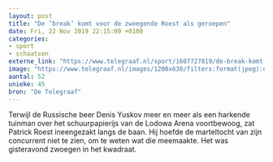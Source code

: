 ```yaml
---
layout: post
title: "De ’break’ komt voor de zwoegende Roest als geroepen"
date: Fri, 22 Nov 2019 22:15:00 +0100
categories: 
- sport 
- schaatsen 
externe_link: "https://www.telegraaf.nl/sport/1607727819/de-break-komt-voor-de-zwoegende-roest-als-geroepen"
image: "https://www.telegraaf.nl/images/1200x630/filters:format(jpeg):quality(80)/cdn-kiosk-api.telegraaf.nl/2ccd8ee0-0d6b-11ea-b117-0255c322e81b.jpg"
aantal: 52
unieke: 45
bron: "De Telegraaf"
---
```


<p class="intro">Terwijl de Russische beer Denis Yuskov meer en meer als een harkende tuinman over het schuurpapierijs van de Lodowa Arena voortbewoog, zat Patrick Roest ineengezakt langs de baan. Hij hoefde de marteltocht van zijn concurrent niet te zien, om te weten wat die meemaakte. Het was gisteravond zwoegen in het kwadraat.</p>
